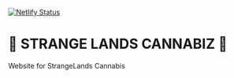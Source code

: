 [![Netlify Status](https://api.netlify.com/api/v1/badges/1e732281-7f88-4813-91a8-d54d6f837433/deploy-status)](https://app.netlify.com/sites/jovial-heyrovsky-3254eb/deploys)

# 🌴 STRANGE LANDS CANNABIZ 🌴

Website for StrangeLands Cannabis